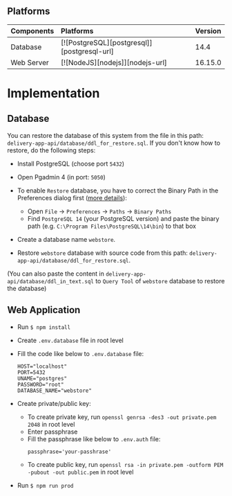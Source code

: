 ## Platforms

|Components |Platforms | Version |
| :---      |   :---            | :---            |
|Database|[![PostgreSQL][postgresql]][postgresql-url]| 14.4 |
|Web Server| [![NodeJS][nodejs]][nodejs-url]| 16.15.0 |

# Implementation

## Database

You can restore the database of this system from the file in this path: `delivery-app-api/database/ddl_for_restore.sql`. If you don't know how to restore, do the following steps:

- Install PostgreSQL (choose port `5432`)
- Open Pgadmin 4 (in port: `5050`)
- To enable `Restore` database, you have to correct the Binary Path in the Preferences dialog first ([more details](https://dba.stackexchange.com/questions/149169/binary-path-in-the-pgadmin-preferences)):
    - Open `File` &#8594; `Preferences` &#8594;  `Paths` &#8594; `Binary Paths`
    - Find `PostgreSQL 14` (your PostgreSQL version) and paste the binary path (e.g. `C:\Program Files\PostgreSQL\14\bin`) to that box 

- Create a database name `webstore`.

- Restore `webstore` database with source code from this path: `delivery-app-api/database/ddl_for_restore.sql`.

(You can also paste the content in `delivery-app-api/database/ddl_in_text.sql` to `Query Tool` of `webstore` database to restore the database)
## Web Application

- Run `$ npm install`
- Create `.env.database` file in root level

- Fill the code like below to `.env.database` file:
    ```
    HOST="localhost"
    PORT=5432
    UNAME="postgres"
    PASSWORD="root"
    DATABASE_NAME="webstore"
    ```
- Create private/public key:
    - To create private key, run `openssl genrsa -des3 -out private.pem 2048` in root level
    - Enter passphrase
    - Fill the passphrase like below to `.env.auth` file:  
        ```
        passphrase='your-passhrase'
        ```
    - To create public key, run `openssl rsa -in private.pem -outform PEM -pubout -out public.pem` in root level


- Run `$ npm run prod`
